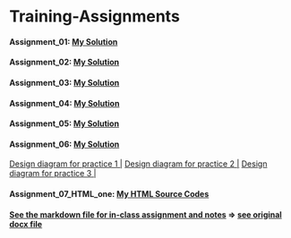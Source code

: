# Training-Assignments
#### Assignment_01: [My Solution](https://github.com/zmei1997/Training-Assignments/blob/main/Day1/Zhongxiao_Mei_Solution_for_assignment1.sql)
#### Assignment_02: [My Solution](https://github.com/zmei1997/Training-Assignments/blob/main/Day2/Zhongxiao's_assignment2.sql)
#### Assignment_03: [My Solution](https://github.com/zmei1997/Training-Assignments/blob/main/Day3/Zhongxiao's%20assignment3%20solution.sql)
#### Assignment_04: [My Solution](https://github.com/zmei1997/Training-Assignments/blob/main/Day4/Zhongxiao's%20assignment4.sql)
#### Assignment_05: [My Solution](https://github.com/zmei1997/Training-Assignments/blob/main/Day5/zhongxiao_assignment5.sql)
#### Assignment_06: [My Solution](https://github.com/zmei1997/Training-Assignments/blob/main/Day6/zhongxiao%20assignment6.sql)
[Design diagram for practice 1  |](https://github.com/zmei1997/Training-Assignments/blob/main/Day6/design_for_practice_1.PNG)
[Design diagram for practice 2  |](https://github.com/zmei1997/Training-Assignments/blob/main/Day6/design_for_practice_2.PNG)
[Design diagram for practice 3  |](https://github.com/zmei1997/Training-Assignments/blob/main/Day6/design_for_practice_3.PNG)
#### Assignment_07_HTML_one: [My HTML Source Codes](https://github.com/zmei1997/Training-Assignments/tree/main/Day7/WebApplication/WebApplication)
#### [See the markdown file for in-class assignment and notes](https://github.com/zmei1997/Training-Assignments/blob/main/notes%20for%20review.md) => [see original docx file](https://github.com/zmei1997/Training-Assignments/blob/main/in-class%20assignments%20and%20notes.docx)

